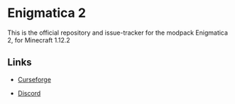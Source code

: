 <h1>Enigmatica 2</h1>

This is the official repository and issue-tracker for the modpack Enigmatica 2, for Minecraft 1.12.2


<h2>Links</h2>

* [Curseforge](https://minecraft.curseforge.com/projects/enigmatica2)

* [Discord](https://discord.gg/HnWNd7X)
